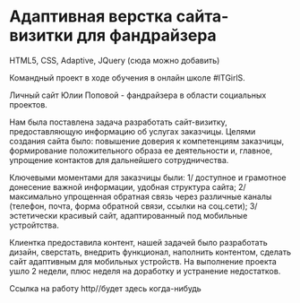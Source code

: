# Адаптивная верстка сайта-визитки для фандрайзера
HTML5, CSS, Adaptive, JQuery (сюда можно добавить)

Командный проект в ходе обучения в онлайн школе #ITGirlS.

Личный сайт Юлии Поповой - фандрайзера в области социальных проектов. 

Нам была поставлена задача разработать сайт-визитку, предоставляющую информацию об услугах заказчицы. Целями создания сайта было: повышение доверия к компетенциям заказчицы, формирование положительного образа ее деятельности и, главное, упрощение контактов для дальнейшего сотрудничества.

Ключевыми моментами для заказчицы были:
1/ доступное и грамотное донесение важной информации, удобная структура сайта; 
2/ максимально упрощенная обратная связь через различные каналы (телефон, почта, форма обратной связи, ссылки на соц.сети);
3/ эстетически красивый сайт, адаптированный под мобильные устройтства.

Клиентка предоставила контент, нашей задачей было разработать дизайн, сверстать, внедрить функционал, наполнить контентом, сделать сайт адаптивным для мобильных устройств. На выполнение проекта ушло 2 недели, плюс неделя на доработку и устранение недостатков.

Ссылка на работу
http//будет здесь когда-нибудь
